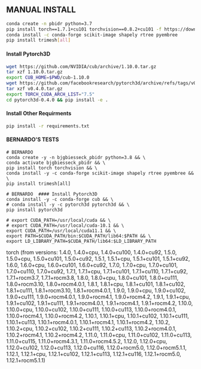 ## MANUAL INSTALL

```bash
conda create -n pbidr python=3.7
pip install torch==1.7.1+cu101 torchvision==0.8.2+cu101 -f https://download.pytorch.org/whl/torch_stable.html
conda install -c conda-forge scikit-image shapely rtree pyembree
pip install trimesh[all]
```

#### Install Pytorch3D

```bash
wget https://github.com/NVIDIA/cub/archive/1.10.0.tar.gz
tar xzf 1.10.0.tar.gz
export CUB_HOME=$PWD/cub-1.10.0
wget https://github.com/facebookresearch/pytorch3d/archive/refs/tags/v0.4.0.tar.gz
tar xzf v0.4.0.tar.gz
export TORCH_CUDA_ARCH_LIST="7.5"
cd pytorch3d-0.4.0 && pip install -e .
```

#### Install Other Requirments

```bash
pip install -r requirements.txt
```



#### BERNARDO'S TESTS

```
# BERNARDO
conda create -y -n bjgbiesseck_pbidr python=3.8 && \
conda activate bjgbiesseck_pbidr && \
pip install torch torchvision && \
conda install -y -c conda-forge scikit-image shapely rtree pyembree && \
pip install trimesh[all]
```

```
# BERNARDO  #### Install Pytorch3D
conda install -y -c conda-forge cub && \
# conda install -y -c pytorch3d pytorch3d && \
pip install pytorch3d

# export CUDA_PATH=/usr/local/cuda && \
# export CUDA_PATH=/usr/local/cuda-10.1 && \
export CUDA_PATH=/usr/local/cuda11.1 && \
export PATH=$CUDA_PATH/bin:$CUDA_PATH/lib64:$PATH && \
export LD_LIBRARY_PATH=$CUDA_PATH/lib64:$LD_LIBRARY_PATH
```


torch
(from versions: 1.4.0, 1.4.0+cpu, 1.4.0+cu100, 1.4.0+cu92, 1.5.0, 1.5.0+cpu, 1.5.0+cu101, 1.5.0+cu92, 1.5.1, 1.5.1+cpu, 1.5.1+cu101, 1.5.1+cu92, 1.6.0, 1.6.0+cpu, 1.6.0+cu101, 1.6.0+cu92, 1.7.0, 1.7.0+cpu, 1.7.0+cu101, 1.7.0+cu110, 1.7.0+cu92, 1.7.1, 1.7.1+cpu, 1.7.1+cu101, 1.7.1+cu110, 1.7.1+cu92, 1.7.1+rocm3.7, 1.7.1+rocm3.8, 1.8.0, 1.8.0+cpu, 1.8.0+cu101, 1.8.0+cu111, 1.8.0+rocm3.10, 1.8.0+rocm4.0.1, 1.8.1, 1.8.1+cpu, 1.8.1+cu101, 1.8.1+cu102, 1.8.1+cu111, 1.8.1+rocm3.10, 1.8.1+rocm4.0.1, 1.9.0, 1.9.0+cpu, 1.9.0+cu102, 1.9.0+cu111, 1.9.0+rocm4.0.1, 1.9.0+rocm4.1, 1.9.0+rocm4.2, 1.9.1, 1.9.1+cpu, 1.9.1+cu102, 1.9.1+cu111, 1.9.1+rocm4.0.1, 1.9.1+rocm4.1, 1.9.1+rocm4.2, 1.10.0, 1.10.0+cpu, 1.10.0+cu102, 1.10.0+cu111, 1.10.0+cu113, 1.10.0+rocm4.0.1, 1.10.0+rocm4.1, 1.10.0+rocm4.2, 1.10.1, 1.10.1+cpu, 1.10.1+cu102, 1.10.1+cu111, 1.10.1+cu113, 1.10.1+rocm4.0.1, 1.10.1+rocm4.1, 1.10.1+rocm4.2, 1.10.2, 1.10.2+cpu, 1.10.2+cu102, 1.10.2+cu111, 1.10.2+cu113, 1.10.2+rocm4.0.1, 1.10.2+rocm4.1, 1.10.2+rocm4.2, 1.11.0, 1.11.0+cpu, 1.11.0+cu102, 1.11.0+cu113, 1.11.0+cu115, 1.11.0+rocm4.3.1, 1.11.0+rocm4.5.2, 1.12.0, 1.12.0+cpu, 1.12.0+cu102, 1.12.0+cu113, 1.12.0+cu116, 1.12.0+rocm5.0, 1.12.0+rocm5.1.1, 1.12.1, 1.12.1+cpu, 1.12.1+cu102, 1.12.1+cu113, 1.12.1+cu116, 1.12.1+rocm5.0, 1.12.1+rocm5.1.1)
